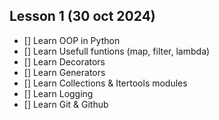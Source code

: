 ## Lesson 1 (30 oct 2024)

- [] Learn OOP in Python
- [] Learn Usefull funtions (map, filter, lambda)
- [] Learn Decorators
- [] Learn Generators
- [] Learn Collections & Itertools modules
- [] Learn Logging
- [] Learn Git & Github